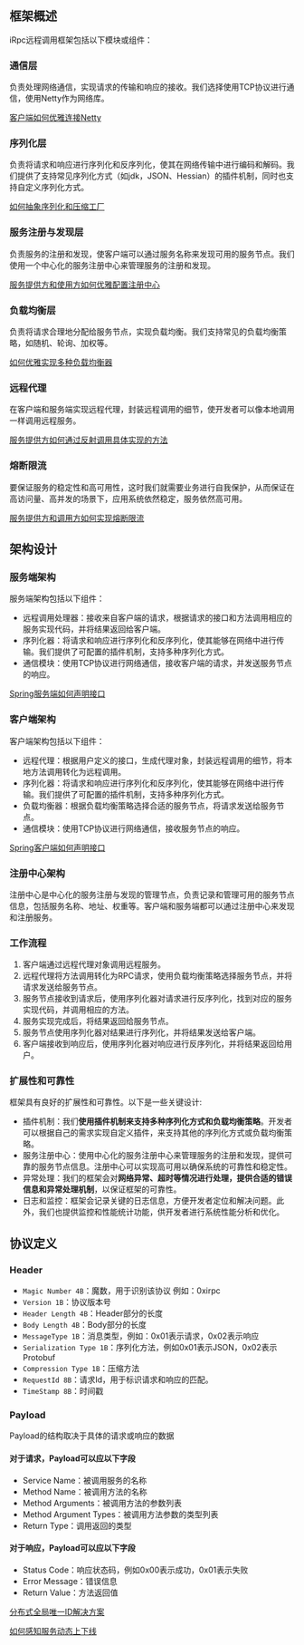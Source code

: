 ## 框架概述

iRpc远程调用框架包括以下模块或组件：

### 通信层

负责处理网络通信，实现请求的传输和响应的接收。我们选择使用TCP协议进行通信，使用Netty作为网络库。

[客户端如何优雅连接Netty](./docs/client.md)

### 序列化层

负责将请求和响应进行序列化和反序列化，使其在网络传输中进行编码和解码。我们提供了支持常见序列化方式（如jdk，JSON、Hessian）的插件机制，同时也支持自定义序列化方式。

[如何抽象序列化和压缩工厂](./docs/ser_com.md)

### 服务注册与发现层

负责服务的注册和发现，使客户端可以通过服务名称来发现可用的服务节点。我们使用一个中心化的服务注册中心来管理服务的注册和发现。

[服务提供方和使用方如何优雅配置注册中心](./docs/register.md)

### 负载均衡层

负责将请求合理地分配给服务节点，实现负载均衡。我们支持常见的负载均衡策略，如随机、轮询、加权等。

[如何优雅实现多种负载均衡器](./docs/loadbalance.md)

### 远程代理

在客户端和服务端实现远程代理，封装远程调用的细节，使开发者可以像本地调用一样调用远程服务。

[服务提供方如何通过反射调用具体实现的方法](./docs/reflect.md)

### 熔断限流

要保证服务的稳定性和高可用性，这时我们就需要业务进行自我保护，从而保证在高访问量、高并发的场景下，应用系统依然稳定，服务依然高可用。

[服务提供方和调用方如何实现熔断限流](./docs/fusing_and_current_limiting.md)

## 架构设计

### 服务端架构

服务端架构包括以下组件：

- 远程调用处理器：接收来自客户端的请求，根据请求的接口和方法调用相应的服务实现代码，并将结果返回给客户端。
- 序列化器：将请求和响应进行序列化和反序列化，使其能够在网络中进行传输。我们提供了可配置的插件机制，支持多种序列化方式。
- 通信模块：使用TCP协议进行网络通信，接收客户端的请求，并发送服务节点的响应。

[Spring服务端如何声明接口](./docs/spring-provider.md)

### 客户端架构

客户端架构包括以下组件：

- 远程代理：根据用户定义的接口，生成代理对象，封装远程调用的细节，将本地方法调用转化为远程调用。
- 序列化器：将请求和响应进行序列化和反序列化，使其能够在网络中进行传输。我们提供了可配置的插件机制，支持多种序列化方式。
- 负载均衡器：根据负载均衡策略选择合适的服务节点，将请求发送给服务节点。
- 通信模块：使用TCP协议进行网络通信，接收服务节点的响应。

[Spring客户端如何声明接口](./docs/spring-client.md)

### 注册中心架构

注册中心是中心化的服务注册与发现的管理节点，负责记录和管理可用的服务节点信息，包括服务名称、地址、权重等。客户端和服务端都可以通过注册中心来发现和注册服务。

### 工作流程

1. 客户端通过远程代理对象调用远程服务。
2. 远程代理将方法调用转化为RPC请求，使用负载均衡策略选择服务节点，并将请求发送给服务节点。
3. 服务节点接收到请求后，使用序列化器对请求进行反序列化，找到对应的服务实现代码，并调用相应的方法。
4. 服务实现完成后，将结果返回给服务节点。
5. 服务节点使用序列化器对结果进行序列化，并将结果发送给客户端。
6. 客户端接收到响应后，使用序列化器对响应进行反序列化，并将结果返回给用户。

### 扩展性和可靠性

框架具有良好的扩展性和可靠性。以下是一些关键设计:

- 插件机制：我们**使用插件机制来支持多种序列化方式和负载均衡策略**。开发者可以根据自己的需求实现自定义插件，来支持其他的序列化方式或负载均衡策略。
- 服务注册中心：使用中心化的服务注册中心来管理服务的注册和发现，提供可靠的服务节点信息。注册中心可以实现高可用以确保系统的可靠性和稳定性。
- 异常处理：我们的框架会对**网络异常、超时等情况进行处理，提供合适的错误信息和异常处理机制**，以保证框架的可靠性。
- 日志和监控：框架会记录关键的日志信息，方便开发者定位和解决问题。此外，我们也提供监控和性能统计功能，供开发者进行系统性能分析和优化。

## 协议定义

### Header

- ```Magic Number 4B```：魔数，用于识别该协议 例如：0xirpc
- ```Version 1B```：协议版本号
- ```Header Length 4B```：Header部分的长度
- ```Body Length 4B```：Body部分的长度
- ```MessageType 1B```：消息类型，例如：0x01表示请求，0x02表示响应
- ```Serialization Type 1B```：序列化方法，例如0x01表示JSON，0x02表示Protobuf
- ```Compression Type 1B```：压缩方法
- ```RequestId 8B```：请求Id，用于标识请求和响应的匹配。
- ```TimeStamp 8B```：时间戳

### Payload

Payload的结构取决于具体的请求或响应的数据

#### 对于请求，Payload可以应以下字段

- Service Name：被调用服务的名称
- Method Name：被调用方法的名称
- Method Arguments：被调用方法的参数列表
- Method Argument Types：被调用方法参数的类型列表
- Return Type：调用返回的类型

#### 对于响应，Payload可以应以下字段

- Status Code：响应状态码，例如0x00表示成功，0x01表示失败
- Error Message：错误信息
- Return Value：方法返回值

[分布式全局唯一ID解决方案](./docs/snowflake.md)

[如何感知服务动态上下线](./docs/up_and_down.md)